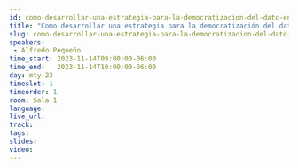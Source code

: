 ```yaml
---
id: como-desarrollar-una-estrategia-para-la-democratizacion-del-dato-en-la-compania
title: "Como desarrollar una estrategia para la democratización del dato en la compañía"
slug: como-desarrollar-una-estrategia-para-la-democratizacion-del-dato-en-la-compania
speakers:
 - Alfredo Pequeño
time_start: 2023-11-14T09:00:00-06:00
time_end:   2023-11-14T10:00:00-06:00
day: mty-23
timeslot: 1
timeorder: 1
room: Sala 1 
language: 
live_url: 
track: 
tags:
slides: 
video: 
---
```



